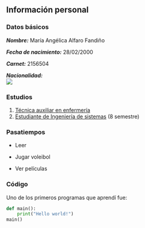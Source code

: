 ## Información personal

### Datos básicos

***Nombre:*** María Angélica Alfaro Fandiño  

***Fecha de nacimiento:*** 28/02/2000  

***Carnet:*** 2156504  

***Nacionalidad:***  
![ ](https://i.pinimg.com/originals/c0/85/0c/c0850c3c534ce551c6c0ec44eca36f2b.jpg)

### Estudios

1. [Técnica auxiliar en enfermería](https://www.tecnicosalexanderfleming.com/)
2. [Estudiante de Ingeniería de sistemas](https://www.escuelaing.edu.co/es/) (8 semestre)

### Pasatiempos

* Leer

* Jugar voleibol

* Ver películas

### Código

Uno de los primeros programas que aprendí fue:
```python
def main():
	print("Hello world!")
main()
```